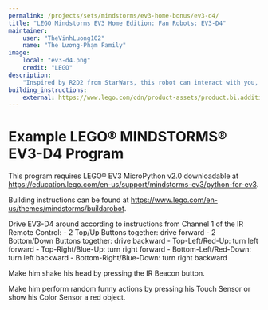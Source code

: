 ```yaml
---
permalink: /projects/sets/mindstorms/ev3-home-bonus/ev3-d4/
title: "LEGO Mindstorms EV3 Home Edition: Fan Robots: EV3-D4"
maintainer:
    user: "TheVinhLuong102"
    name: "The Lương-Phạm Family"
image:
    local: "ev3-d4.png"
    credit: "LEGO"
description:
    "Inspired by R2D2 from StarWars, this robot can interact with you, follow you wherever you go or move around the room wherever you want – all via the IR Beacon. The EV3D4 supports a wide set of behaviors that can easily be programmed or extended in the EV3 software."
building_instructions:
    external: https://www.lego.com/cdn/product-assets/product.bi.additional.extra.pdf/31313_X_EV3D4.pdf
---
```



# Example LEGO® MINDSTORMS® EV3-D4 Program

This program requires LEGO® EV3 MicroPython v2.0 downloadable at https://education.lego.com/en-us/support/mindstorms-ev3/python-for-ev3.

Building instructions can be found at https://www.lego.com/en-us/themes/mindstorms/buildarobot.

Drive EV3-D4 around according to instructions from Channel 1 of the IR Remote Control:
    - 2 Top/Up Buttons together: drive forward
    - 2 Bottom/Down Buttons together: drive backward
    - Top-Left/Red-Up: turn left forward
    - Top-Right/Blue-Up: turn right forward
    - Bottom-Left/Red-Down: turn left backward
    - Bottom-Right/Blue-Down: turn right backward

Make him shake his head by pressing the IR Beacon button.

Make him perform random funny actions by pressing his Touch Sensor or show his Color Sensor a red object.
